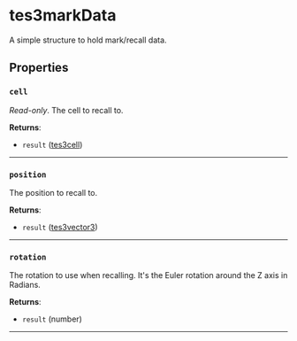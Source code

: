 # tes3markData
<div class="search_terms" style="display: none">tes3markdata, markdata</div>

<!---
	This file is autogenerated. Do not edit this file manually. Your changes will be ignored.
	More information: https://github.com/MWSE/MWSE/tree/master/docs
-->

A simple structure to hold mark/recall data.

## Properties

### `cell`
<div class="search_terms" style="display: none">cell</div>

*Read-only*. The cell to recall to.

**Returns**:

* `result` ([tes3cell](../../types/tes3cell))

***

### `position`
<div class="search_terms" style="display: none">position</div>

The position to recall to.

**Returns**:

* `result` ([tes3vector3](../../types/tes3vector3))

***

### `rotation`
<div class="search_terms" style="display: none">rotation</div>

The rotation to use when recalling. It's the Euler rotation around the Z axis in Radians.

**Returns**:

* `result` (number)

***

